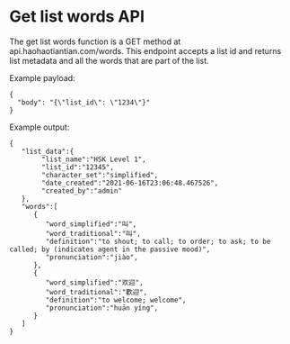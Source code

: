 # Get list words API

The get list words function is a GET method at api.haohaotiantian.com/words.
This endpoint accepts a list id and returns list metadata and all the words that are part of the list.

Example payload:
````
{
  "body": "{\"list_id\": \"1234\"}"
}
````

Example output:
````
{
   "list_data":{
        "list_name":"HSK Level 1",
        "list_id":"12345",
        "character_set":"simplified",
        "date_created":"2021-06-16T23:06:48.467526",
        "created_by":"admin"
   },
   "words":[
      {
         "word_simplified":"叫",
         "word_traditional":"叫",
         "definition":"to shout; to call; to order; to ask; to be called; by (indicates agent in the passive mood)",
         "pronunciation":"jiào",
      },
      {
         "word_simplified":"欢迎",
         "word_traditional":"歡迎",
         "definition":"to welcome; welcome",
         "pronunciation":"huān yíng",
      }
   ]
}
````
